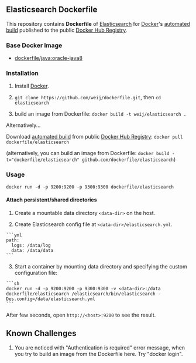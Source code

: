 ## Elasticsearch Dockerfile


This repository contains **Dockerfile** of [Elasticsearch](http://www.elasticsearch.org/) for [Docker](https://www.docker.com/)'s [automated build](https://registry.hub.docker.com/u/dockerfile/elasticsearch/) published to the public [Docker Hub Registry](https://registry.hub.docker.com/).


### Base Docker Image

* [dockerfile/java:oracle-java8](http://dockerfile.github.io/#/java)


### Installation

1. Install [Docker](https://www.docker.com/).

2. `git clone https://github.com/weij/dockerfile.git`, then `cd elasticsearch`

3. build an image from Dockerfile: `docker build -t weij/elasticsearch .`

Alternatively...

Download [automated build](https://registry.hub.docker.com/u/dockerfile/elasticsearch/) from public [Docker Hub Registry](https://registry.hub.docker.com/): `docker pull dockerfile/elasticsearch`

   (alternatively, you can build an image from Dockerfile: `docker build -t="dockerfile/elasticsearch" github.com/dockerfile/elasticsearch`)


### Usage

    docker run -d -p 9200:9200 -p 9300:9300 dockerfile/elasticsearch

#### Attach persistent/shared directories

  1. Create a mountable data directory `<data-dir>` on the host.

  2. Create Elasticsearch config file at `<data-dir>/elasticsearch.yml`.

    ```yml
    path:
      logs: /data/log
      data: /data/data
    ```

  3. Start a container by mounting data directory and specifying the custom configuration file:

    ```sh
    docker run -d -p 9200:9200 -p 9300:9300 -v <data-dir>:/data dockerfile/elasticsearch /elasticsearch/bin/elasticsearch -Des.config=/data/elasticsearch.yml
    ```

After few seconds, open `http://<host>:9200` to see the result.

## Known Challenges
  1. You are noticed with "Authentication is required" error message, when you try to build an image from the Dockerfile here. Try "docker login".

